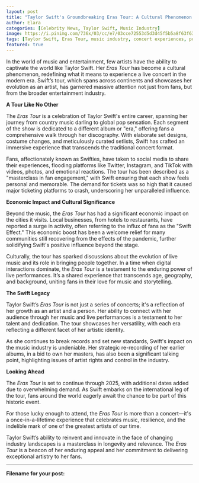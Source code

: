 ```yaml
---
layout: post
title: "Taylor Swift's Groundbreaking Eras Tour: A Cultural Phenomenon Redefining Concert Experiences"
author: Elara
categories: [Celebrity News, Taylor Swift, Music Industry]
image: https://i.pinimg.com/736x/03/cc/e7/03cce72553d5d3d45f5b5a8f63f6329a.jpg
tags: [Taylor Swift, Eras Tour, music industry, concert experiences, pop culture, celebrity news, Swifties]
featured: true
---
```


In the world of music and entertainment, few artists have the ability to captivate the world like Taylor Swift. Her *Eras Tour* has become a cultural phenomenon, redefining what it means to experience a live concert in the modern era. Swift’s tour, which spans across continents and showcases her evolution as an artist, has garnered massive attention not just from fans, but from the broader entertainment industry.

**A Tour Like No Other**

The *Eras Tour* is a celebration of Taylor Swift's entire career, spanning her journey from country music darling to global pop sensation. Each segment of the show is dedicated to a different album or "era," offering fans a comprehensive walk through her discography. With elaborate set designs, costume changes, and meticulously curated setlists, Swift has crafted an immersive experience that transcends the traditional concert format.

Fans, affectionately known as Swifties, have taken to social media to share their experiences, flooding platforms like Twitter, Instagram, and TikTok with videos, photos, and emotional reactions. The tour has been described as a "masterclass in fan engagement," with Swift ensuring that each show feels personal and memorable. The demand for tickets was so high that it caused major ticketing platforms to crash, underscoring her unparalleled influence.

**Economic Impact and Cultural Significance**

Beyond the music, the *Eras Tour* has had a significant economic impact on the cities it visits. Local businesses, from hotels to restaurants, have reported a surge in activity, often referring to the influx of fans as the "Swift Effect." This economic boost has been a welcome relief for many communities still recovering from the effects of the pandemic, further solidifying Swift's positive influence beyond the stage.

Culturally, the tour has sparked discussions about the evolution of live music and its role in bringing people together. In a time when digital interactions dominate, the *Eras Tour* is a testament to the enduring power of live performances. It’s a shared experience that transcends age, geography, and background, uniting fans in their love for music and storytelling.

**The Swift Legacy**

Taylor Swift’s *Eras Tour* is not just a series of concerts; it's a reflection of her growth as an artist and a person. Her ability to connect with her audience through her music and live performances is a testament to her talent and dedication. The tour showcases her versatility, with each era reflecting a different facet of her artistic identity.

As she continues to break records and set new standards, Swift's impact on the music industry is undeniable. Her strategic re-recording of her earlier albums, in a bid to own her masters, has also been a significant talking point, highlighting issues of artist rights and control in the industry.

**Looking Ahead**

The *Eras Tour* is set to continue through 2025, with additional dates added due to overwhelming demand. As Swift embarks on the international leg of the tour, fans around the world eagerly await the chance to be part of this historic event. 

For those lucky enough to attend, the *Eras Tour* is more than a concert—it's a once-in-a-lifetime experience that celebrates music, resilience, and the indelible mark of one of the greatest artists of our time.

Taylor Swift’s ability to reinvent and innovate in the face of changing industry landscapes is a masterclass in longevity and relevance. The *Eras Tour* is a beacon of her enduring appeal and her commitment to delivering exceptional artistry to her fans.

---

**Filename for your post:**
